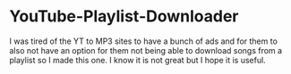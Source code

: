# YouTube-Playlist-Downloader

I was tired of the YT to MP3 sites to have a bunch of ads and for them to also not have an option for them not being able to download songs from a playlist so I made this one. I know it is not great but I hope it is useful.
